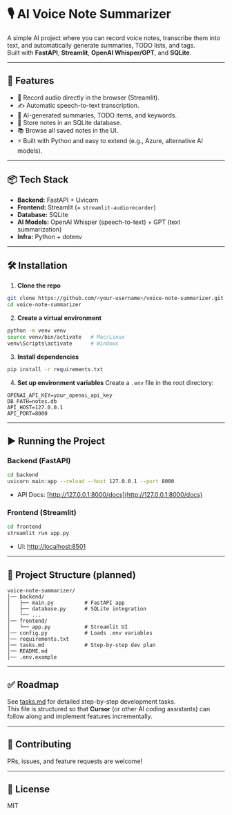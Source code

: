 # 🎙️ AI Voice Note Summarizer

A simple AI project where you can record voice notes, transcribe them into text, and automatically generate summaries, TODO lists, and tags.  
Built with **FastAPI**, **Streamlit**, **OpenAI Whisper/GPT**, and **SQLite**.  

---

## 🚀 Features
- 🎤 Record audio directly in the browser (Streamlit).
- ✍️ Automatic speech-to-text transcription.
- 📝 AI-generated summaries, TODO items, and keywords.
- 💾 Store notes in an SQLite database.
- 📚 Browse all saved notes in the UI.
- ⚡ Built with Python and easy to extend (e.g., Azure, alternative AI models).

---

## 📦 Tech Stack
- **Backend:** FastAPI + Uvicorn  
- **Frontend:** Streamlit (+ `streamlit-audiorecorder`)  
- **Database:** SQLite  
- **AI Models:** OpenAI Whisper (speech-to-text) + GPT (text summarization)  
- **Infra:** Python + dotenv  

---

## 🛠️ Installation

1. **Clone the repo**
```bash
git clone https://github.com/<your-username>/voice-note-summarizer.git
cd voice-note-summarizer
```

2. **Create a virtual environment**
```bash
python -m venv venv
source venv/bin/activate   # Mac/Linux
venv\Scripts\activate      # Windows
```

3. **Install dependencies**
```bash
pip install -r requirements.txt
```

4. **Set up environment variables**
Create a `.env` file in the root directory:
```env
OPENAI_API_KEY=your_openai_api_key
DB_PATH=notes.db
API_HOST=127.0.0.1
API_PORT=8000
```

---

## ▶️ Running the Project

### Backend (FastAPI)
```bash
cd backend
uvicorn main:app --reload --host 127.0.0.1 --port 8000
```
- API Docs: [http://127.0.0.1:8000/docs](http://127.0.0.1:8000/docs)

### Frontend (Streamlit)
```bash
cd frontend
streamlit run app.py
```
- UI: [http://localhost:8501](http://localhost:8501)

---

## 📂 Project Structure (planned)
```
voice-note-summarizer/
│── backend/
│   ├── main.py          # FastAPI app
│   ├── database.py      # SQLite integration
│   └── ...
│── frontend/
│   └── app.py           # Streamlit UI
│── config.py            # Loads .env variables
│── requirements.txt
│── tasks.md             # Step-by-step dev plan
│── README.md
│── .env.example
```

---

## ✅ Roadmap
See [tasks.md](./tasks.md) for detailed step-by-step development tasks.  
This file is structured so that **Cursor** (or other AI coding assistants) can follow along and implement features incrementally.  

---

## 🤝 Contributing
PRs, issues, and feature requests are welcome!  

---

## 📜 License
MIT
